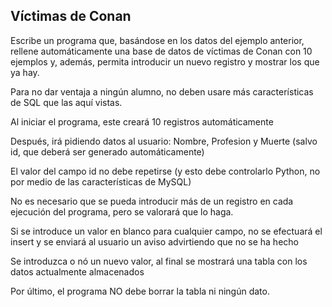 Víctimas de Conan
-----------------

Escribe un programa que, basándose en los datos del ejemplo anterior, rellene automáticamente una base de datos de víctimas de Conan con 10 ejemplos y, además, permita introducir un nuevo registro y mostrar los que ya hay.

Para no dar ventaja a ningún alumno, no deben usare más características de SQL que las aquí vistas.

Al iniciar el programa, este creará 10 registros automáticamente

Después, irá pidiendo datos al usuario: Nombre, Profesion y Muerte (salvo id, que deberá ser generado automáticamente)

El valor del campo id no debe repetirse (y esto debe controlarlo Python, no por medio de las características de MySQL)

No es necesario que se pueda introducir más de un registro en cada ejecución del programa, pero se valorará que lo haga.

Si se introduce un valor en blanco para cualquier campo, no se efectuará el insert y se enviará al usuario un aviso advirtiendo que no se ha hecho

Se introduzca o nó un nuevo valor, al final se mostrará una tabla con los datos actualmente almacenados

Por último, el programa NO debe borrar la tabla ni ningún dato. 
